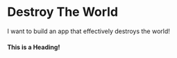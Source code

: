 # Destroy The World
I want to build an app that effectively destroys the world!

#### This is a Heading!
